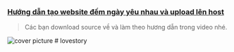 ### [Hướng dẫn tạo website đếm ngày yêu nhau và upload lên host](https://youtu.be/Da1LzMZxgXQ)
> Các bạn download source về và làm theo hương dẫn trong video nhé.


![cover picture](./img/countLoveDay.jpg)
#   l o v e s t o r y  
 